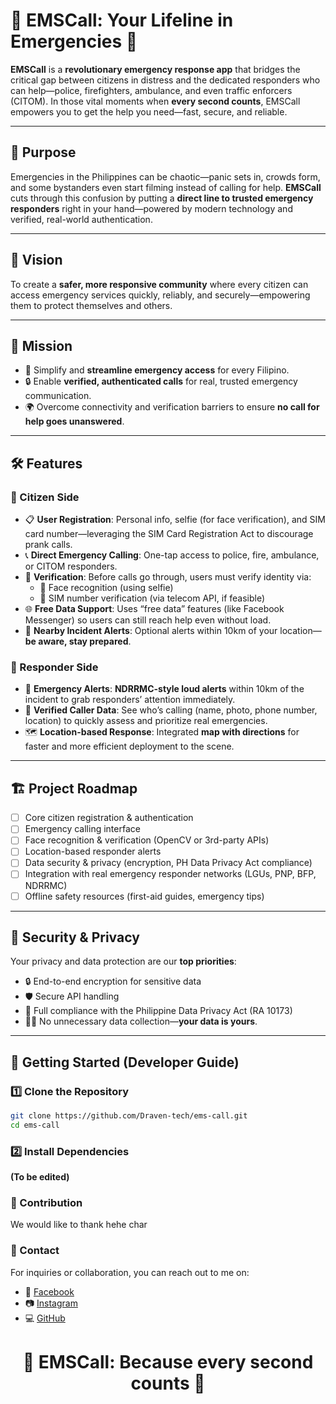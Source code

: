 # 🚨 EMSCall: Your Lifeline in Emergencies 🚨

**EMSCall** is a **revolutionary emergency response app** that bridges the critical gap between citizens in distress and the dedicated responders who can help—police, firefighters, ambulance, and even traffic enforcers (CITOM). In those vital moments when **every second counts**, EMSCall empowers you to get the help you need—fast, secure, and reliable.

---

## 🎯 Purpose

Emergencies in the Philippines can be chaotic—panic sets in, crowds form, and some bystanders even start filming instead of calling for help. **EMSCall** cuts through this confusion by putting a **direct line to trusted emergency responders** right in your hand—powered by modern technology and verified, real-world authentication.

---

## 🌟 Vision

To create a **safer, more responsive community** where every citizen can access emergency services quickly, reliably, and securely—empowering them to protect themselves and others.

---

## 🎯 Mission

- 🚀 Simplify and **streamline emergency access** for every Filipino.
- 🔒 Enable **verified, authenticated calls** for real, trusted emergency communication.
- 🌍 Overcome connectivity and verification barriers to ensure **no call for help goes unanswered**.

---

## 🛠️ Features

### 📱 Citizen Side
- 📋 **User Registration**: Personal info, selfie (for face verification), and SIM card number—leveraging the SIM Card Registration Act to discourage prank calls.
- 📞 **Direct Emergency Calling**: One-tap access to police, fire, ambulance, or CITOM responders.
- 🧠 **Verification**: Before calls go through, users must verify identity via:
  - 🤳 Face recognition (using selfie)
  - 📲 SIM number verification (via telecom API, if feasible)
- 🌐 **Free Data Support**: Uses “free data” features (like Facebook Messenger) so users can still reach help even without load.
- 🚨 **Nearby Incident Alerts**: Optional alerts within 10km of your location—**be aware, stay prepared**.

### 🚓 Responder Side
- 🔔 **Emergency Alerts**: **NDRRMC-style loud alerts** within 10km of the incident to grab responders’ attention immediately.
- 📍 **Verified Caller Data**: See who’s calling (name, photo, phone number, location) to quickly assess and prioritize real emergencies.
- 🗺️ **Location-based Response**: Integrated **map with directions** for faster and more efficient deployment to the scene.

---

## 🏗️ Project Roadmap

- [ ] Core citizen registration & authentication
- [ ] Emergency calling interface
- [ ] Face recognition & verification (OpenCV or 3rd-party APIs)
- [ ] Location-based responder alerts
- [ ] Data security & privacy (encryption, PH Data Privacy Act compliance)
- [ ] Integration with real emergency responder networks (LGUs, PNP, BFP, NDRRMC)
- [ ] Offline safety resources (first-aid guides, emergency tips)

---

## 🔐 Security & Privacy

Your privacy and data protection are our **top priorities**:
- 🔒 End-to-end encryption for sensitive data
- 🛡️ Secure API handling
- 📜 Full compliance with the Philippine Data Privacy Act (RA 10173)
- 🙅‍♂️ No unnecessary data collection—**your data is yours**.

---

## 🚀 Getting Started (Developer Guide)

### 1️⃣ **Clone the Repository**
```bash
git clone https://github.com/Draven-tech/ems-call.git
cd ems-call
```
### 2️⃣ Install Dependencies
**(To be edited)**

### 🤝 Contribution
We would like to thank hehe char

### 💬 Contact

For inquiries or collaboration, you can reach out to me on:
- 📘 [Facebook](https://www.facebook.com/zndlpgdr/)
- 📷 [Instagram](https://www.instagram.com/dalezee_/)
- 💻 [GitHub](https://github.com/Draven-tech)

# <p align="center"><strong>🚨 EMSCall: Because every second counts 🚨</strong></p>
